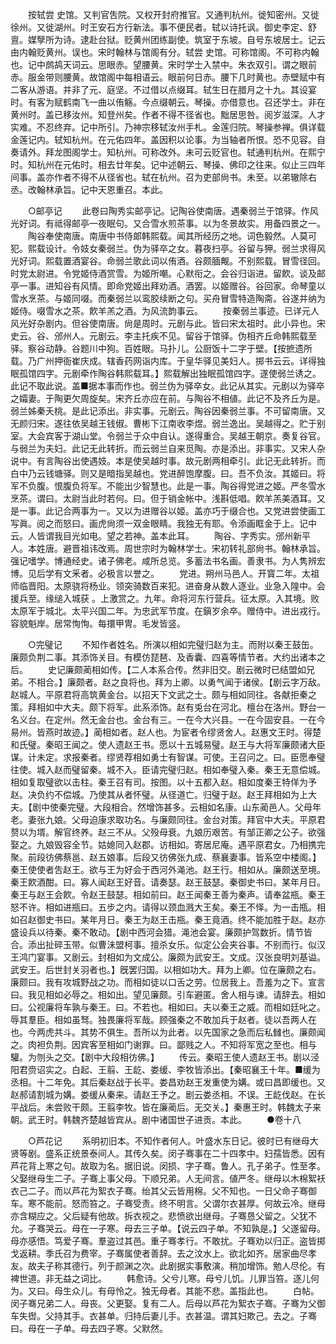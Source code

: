 <!-- { "loadSidebar": true } -->
　　按轼尝 史馆。又判官吿院。又权开封府推官。又通判杭州。徙知密州。又徙徐州。又徙湖州。时王安石方行新法。事不便民者。轼以诗托讽。御史李定、舒亶。媒孼所为诗。逮赴台狱。贬黄州团练副使。筑室于东坡。自号东坡居士。记云由内翰贬黄州。误也。宋时翰林与馆阁有分。轼尝 史馆。可称馆阁。不可称内翰也。记中鹧鸪天词云。思眼赤。望腰黄。宋时学士入禁中。朱衣双引。谓之眼前赤。服金带则腰黄。故馆阁中每相语云。眼前何日赤。腰下几时黄也。赤壁赋中有二客从游语。并非了元、庭坚。不过借以点缀耳。轼生日在腊月之十九。其设宴时。有客为赋鹤南飞一曲以侑觞。今点缀朝云。琴操。亦借意也。召还学士。非在黄州时。盖已移汝州。知登州矣。作者不得不径省也。黜居思咎。阅岁滋深。人才实难。不忍终弃。记中所引。乃神宗移轼汝州手札。金莲归院。琴操参禅。俱详载金莲记内。轼知杭州。在元佑四年。盖因积以论事。为当轴者所恨。恐不见容。自奏请外。拜龙图阁学士。知杭州。可称改外。未可云贬官也。轼通判杭州。在熙宁时。知杭州在元佑时。相去廿年矣。记中述朝云、琴操、佛印之往来。似止三四年间事。盖亦作者不得不从径省也。轼在杭州。召为吏部尙书。未至。以弟辙除右丞。改翰林承旨。记中天恩重召。本此。 


　　○邮亭记 
　　此卷曰陶秀实邮亭记。记陶谷使南唐。遇秦弱兰于馆驿。作风光好词。有祗得邮亭一夜眠句。又合雪水煎茶事。以为冬景故实。用备四景之一。 
　　陶谷奉使南唐。南唐中书侍郞韩熙载。闻其所经历之地。词色毅然。人莫可犯。熙载设计。令妓女秦弱兰。伪为驿卒之女。暮夜扫亭。谷留与狎。弱兰求得风光好词。熙载置酒宴谷。命弱兰歌此词以侑酒。谷颇腼觍。不别熙载。冒雪径回。时党太尉进。令党姬侍酒赏雪。为姬所嘲。心默衔之。会谷归诣进。留飮。谈及邮亭一事。进知谷有风情。即命党姬出拜劝酒。酒罢。以姬赠谷。谷回家。命琴童以雪水烹茶。与姬同啜。而秦弱兰以鸾胶续断之句。买舟冒雪特造陶斋。谷遂并纳为姬侍。啜雪水之茶。飮羊羔之酒。为风流韵事云。 
　　按秦弱兰事迹。已详元人风光好杂剧内。但谷使南唐。尙是周时。元剧与此。皆曰宋太祖时。此小异也。宋史云。谷、邠州人。元剧云。李主托疾不见。留谷于馆驿。伪相齐丘命韩熙载至驿。察谷动静。谷题川中狗。百姓眼。马扑儿。公厨饭十二字于壁。【按摭遗所载。乃广州押衙崔庆成。辖香药网诣内库。于皇华驿见美妇人。掷书云云。详得独眠孤馆四字。元剧牵作陶谷韩熙载耳。】熙载解出独眠孤馆四字。遂使弱兰诱之。此记不取此说。盖■据本事而作也。弱兰伪为驿卒女。此记从其实。元剧以为驿卒之孀妻。于陶更欠周旋矣。宋齐丘亦应在前。与陶谷不相値。此记不及齐丘为是。弱兰姊秦夭桃。是此记添出。非实事。元剧云。陶谷因秦弱兰事。不可留南唐。又无颜归宋。遂往依吴越王钱俶。曹彬下江南收李煜。弱兰逸出。吴越得之。贮于别室。大会宾客于湖山堂。令弱兰于众中自认。遂得重合。吴越王朝京。奏复谷官。与弱兰为夫妇。此记无此转折。而云弱兰自来觅陶。亦是添出。非事实。又宋人杂说中。有言陶谷出使遇妓。本是使吴越时事。故元剧两相牵引。此记无此转折。而白中乃云钱塘驿。则又是暗指吴越也。党进醉饱摩腹。曰。吾不负汝。其姬曰。将军不负腹。恨腹负将军。不能出少智慧也。此是一事。陶谷得党进之姬。严冬雪水烹茶。谓曰。太尉当此时若何。曰。但于销金帐中。浅斟低唱。飮羊羔美酒耳。又是一事。此记合两事为一。又以为进赠谷以姬。盖亦巧于缀合也。又党进尝使画工写眞。阅之而怒曰。画虎尙须一双金眼睛。我独无有耶。令添画眶金于上。记中云。人皆谓我目光如电。望之若神。盖本此耳。 
　　陶谷、字秀实。邠州新平人。本姓唐。避晋祖讳改焉。周世宗时为翰林学士。宋初转礼部尙书。翰林承旨。强记嗜学。博通经史。诸子佛老。咸所总览。多蓄法书名画。善隶书。为人隽辨宏博。见后学有文釆者。必极言以誉之。 
　　党进。朔州马邑人。开寳二年。太祖师临晋阳。太原骁将杨业。领突骑数百来犯。进奋身从数人逐业。业急入隍中。会援兵至。缘缒入城获 。上激赏之。九年。命将河东行营兵。征太原。入其境。败太原军于城北。太平兴国二年。为忠武军节度。在鎭岁余卒。赠侍中。进出戎行。容貌魁岸。居常恂恂。每擐甲冑。毛发皆竖。 


　　○完璧记 
　　不知作者姓名。所演以相如完璧归赵为主。而附以秦王鼓缶。廉颇负荆二事。其添饰关目。有模仿琵琶、及香囊、四喜等情节者。大约出诸本之后。 
　　史记廉颇蔺相如传。【二人本系合传。然非旧交。剧云微时已结盟如兄弟。不相合。】廉颇者。赵之良将也。拜为上卿。以勇气闻于诸侯。【剧云字万敌。赵城人。平原君将高筑黄金台。以招天下文武之士。颇与相如同往。各献拒秦之策。拜相如中大夫。颇下将军。此系添饰。赵有兎台在河北。檀台在洛州。野台一名义台。在定州。然无金台也。金台有三。一在今大兴县。一在今固安县。一在今易州。皆燕时故迹。】蔺相如者。赵人也。为宦者令缪贤舍人。赵惠文王时。得楚和氏璧。秦昭王闻之。使人遗赵王书。愿以十五城易璧。赵王与大将军廉颇诸大臣谋。计未定。求报秦者。缪贤荐相如勇士有智谋。可使。王召问之。曰。臣愿奉璧往使。城入赵而璧留秦。城不入。臣请完璧归赵。相如奉璧入秦。秦王无意偿城。相如复取璧欲以击柱。秦王召有司。按图。以十五都入赵。相如度秦王特佯为予赵。决负约不偿城。乃使其从者怀璧。从径道亡。归璧于赵。赵王拜相如为上大夫。【剧中使秦完璧。大段相合。然增饰甚多。云相如名康。山东蔺邑人。父母年老。妻张九娘。父母迫康求取功名。与廉颇同往。金台对策。拜官中大夫。平原君赘以为壻。解官终养。赵三不从。父殁母衰。九娘历艰苦。有邹正卿之公子。欲强娶之。九娘毁容全节。姑媳同入赵郡。访相如。寄居尼庵。遇平原君女。乃相携完聚。前段彷佛蔡邕、赵五娘事。后段又彷佛张九成、蔡襄妻事。皆系空中楼阁。】秦王使使者吿赵王。欲与王为好会于西河外渑池。赵王行。相如从。廉颇送至境。秦王飮酒酣。曰。寡人闻赵王好音。请奏瑟。赵王鼓瑟。秦御史书曰。某年月日。秦王与赵王会飮。令赵王鼓瑟。相如前曰。赵王闻秦王善为秦声。请奉盆瓶。秦王怒不许。相如进瓶曰。五步之内。请得以颈血溅大王矣。秦王不怿。为一击瓶。相如召赵御史书曰。某年月日。秦王为赵王击瓶。秦王竟酒。终不能加胜于赵。赵亦盛设兵以待秦。秦不敢动。【剧中西河会猎。渑池会宴。廉颇护驾数折。情节皆合。添出扯碎玉带。似曹沬盟柯事。擅杀女乐。似定公会夹谷事。不别而行。似汉王鸿门宴事。又剧云。封相如为文成公。廉颇为武安王。文成。汉张良明刘基谥。武安王。后世封关羽者也。】旣罢归国。以相如功大。拜为上卿。位在廉颇之右。廉颇曰。我有攻城野战之功。而相如徒以口舌之劳。位居我上。吾羞为之下。宣言曰。我见相如必辱之。相如出。望见廉颇。引车避匿。舍人相与谏。请辞去。相如曰。公视廉将车孰与秦王。曰。不若也。相如曰。夫以秦王之威。而相如廷叱之。辱其羣臣。相如虽驽。独畏廉将军哉。顾强秦之不敢加兵于赵者。徒以吾两人在也。今两虎共斗。其势不俱生。吾所以为此者。以先国家之急而后私雠也。廉颇闻之。肉袒负荆。因宾客至相如门谢罪。曰。鄙贱之人。不知将军宽之至也。相与驩。为刎头之交。【剧中大段相彷佛。】 
　　传云。秦昭王使人遗赵王书。剧以泾阳君赍诏实之。白起、王翦、王龁、娄缓、李牧皆添出。【秦昭襄王十年。■缓为丞相。十二年免。其后秦赵战于长平。娄昌劝赵王发重使为媾。或曰昌即缓也。又赵郝请割城为媾。娄缓从秦来。请赵王予之。剧云娄丞相。不误。王龁伐赵。在长平战后。未尝败干颇。王翦李牧。皆在廉蔺后。无交关。】秦惠王时。韩魏太子来朝。武王时。韩魏齐楚越皆宾从。剧中诸国世子进贡。本此。 
　　●卷十八 


　　○芦花记 
　　系明初旧本。不知作者何人。叶盛水东日记。彼时已有继母大贤等剧。盛系正统景泰间人。其传久矣。闵子骞事在二十四孝中。妇孺皆悉。因有芦花背上寒之句。故取为名。据旧说。闵损、字子骞。鲁人。孔子弟子。性至孝。父娶继母生二子。子骞上事父母。下顺兄弟。人无间言。値严冬。继母以木棉絮袄衣己二子。而以芦花为絮衣子骞。绐其父云皆用棉。父不知也。一日父命子骞御车。寒不能前。怒而笞之。子骞受责。终不明言。父谓尔衣甚厚。何故云冷。继母亦含糊应之。父后疑有他故。拆衣视之。悲愤欲出继母。子骞恳父留之。父犹不允。子骞哭云。母在一子寒。母去三子单。【说云四子单。不知孰是。】父遂留母。母亦感悟。笃爱子骞。羣盗过其邑。重子骞孝行。不敢扰。子骞劝以归正。盗皆掷戈返耕。季氏召为费宰。子骞属使者善辞。去之汶水上。欲北如齐。居家曲尽孝友。故夫子称其德行。列于颜渊之次。此剧据实事敷演。稍加增饰。勉人尽伦。有裨世道。非无益之词比。 
　　韩愈诗。父兮儿寒。母兮儿饥。儿罪当笞。逐儿何为。又曰。母生众儿。有母怜之。独无母者。其能不悲。盖指此也。 
　　白帖。闵子骞兄弟二人。母丧。父更娶。复有二人。后母以芦花为絮衣子骞。子骞为父御车失辔。父持其手。衣甚单。归持后妻儿手。衣甚温。谓其妇欺己。去之。子骞曰。母在一子单。母去四子寒。父默然。 
